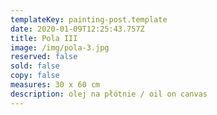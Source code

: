 ```yaml
---
templateKey: painting-post.template
date: 2020-01-09T12:25:43.757Z
title: Pola III
image: /img/pola-3.jpg
reserved: false
sold: false
copy: false
measures: 30 x 60 cm
description: olej na płótnie / oil on canvas
---
```


